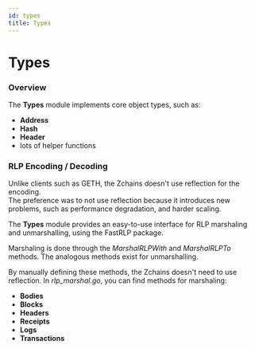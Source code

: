 ```yaml
---
id: types
title: Types
---
```


# Types

### Overview

The **Types** module implements core object types, such as:

* **Address**
* **Hash**
* **Header**
* lots of helper functions

### RLP Encoding / Decoding

Unlike clients such as GETH, the Zchains doesn't use reflection for the encoding.\
The preference was to not use reflection because it introduces new problems, such as performance degradation, and harder scaling.

The **Types** module provides an easy-to-use interface for RLP marshaling and unmarshalling, using the FastRLP package.

Marshaling is done through the _MarshalRLPWith_ and _MarshalRLPTo_ methods. The analogous methods exist for unmarshalling.

By manually defining these methods, the Zchains doesn't need to use reflection. In _rlp\_marshal.go_, you can find methods for marshaling:

* **Bodies**
* **Blocks**
* **Headers**
* **Receipts**
* **Logs**
* **Transactions**
